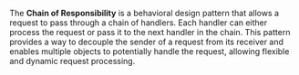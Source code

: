 The **Chain of Responsibility** is a behavioral design pattern that allows a
request to pass through a chain of handlers. Each handler can either process
the request or pass it to the next handler in the chain. This pattern provides
a way to decouple the sender of a request from its receiver and enables
multiple objects to potentially handle the request, allowing flexible and
dynamic request processing.
